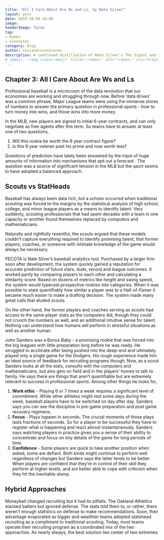 ```yaml
---
title: "All I Care About Are Ws and Ls, by Nate Silver"
layout: post
date: 2018-10-09 16:00
image:
headerImage: false
tag:
- books
- alexnotes
category: blog
author: alejandrocontreras
description: A continued distillation of Nate Silver's The Signal and the Noise
# jemoji: '<img class="emoji" title=":ramen:" alt=":ramen:" src="https://assets.github.com/images/icons/emoji/unicode/1f35c.png" height="20" width="20" align="absmiddle">'
---
```


## Chapter 3: All I Care About Are Ws and Ls

Professional baseball is a microcosm of the data revolution that our economies are working and struggling through now. Before ‘data driven’ was a common phrase, Major League teams were using the immense stores of numbers to answer the primary question in professional sports - how to turn money into wins, and those wins into more money.

In the MLB, new players are signed to initial 6-year contracts, and can only negotiate as free agents after this term. So teams have to answer at least one of two questions,

1. Will this rookie be worth the 6 year contract figure?
2. Is this 6 year veteran past his prime and now worth less?

Questions of prediction have lately been answered by the input of huge amounts of information into mechanisms that spit out a forecast . The question was a source of significant tension in the MLB but the sport seems to have adopted a balanced approach.

## Scouts vs StatHeads

Baseball has always been data rich, but a schism occurred when traditional scouting was forced to the margins by the statistical analysis of high school, college, and minor league players as a means to identify talent. Very suddenly, scouting professionals that had spent decades with a team in one capacity or another found themselves replaced by computers and mathematicians.

Naturally and rightfully resentful, the scouts argued that these models couldn’t capture everything required to identify promising talent, that former players, coaches, or someone with intimate knowledge of the game would always be necessary.

PECOTA is Nate Silver’s baseball analytics tool. Purchased by a larger firm soon after development, the system quickly gained a reputation for accurate prediction of future stars, duds, record and league outcomes. It worked partly by comparing players to each other and calculating a similarity score. Based on dozens of metrics like height and swing speed, the system would typecast prospective rookies into categories. When it was possible to state quantifiably how similar a player was to a Hall-of-Famer it became much easier to make a drafting decision. The system made many great calls that eluded scouts.

On the other hand, the former players and coaches serving as scouts had access to the same player stats as the computers did, though they could not crunch the numbers as well, and an additional intuitive sense for talent. Nothing can understand how humans will perform in stressful situations as well as another human.

John Sanders was a Bonus Baby - a promising rookie that was forced into the big leagues with little preparation long before he was ready. He struggled to acclimate after being pushed into the deep-end and ultimately played only a single game for the Dodgers. His rough experience made him an ideal source of feedback for recruiting programs though. Now, as a scout Sanders looks at all the stats, consults with the computers and mathematicians, but also gets on field and in the players’ homes to talk to family. He says there are things that aren’t quantifiable but are extremely relevant to success in professional sports. Among other things he looks for,

1. **Work ethic** - Playing 6 or 7 times a week requires a significant level of commitment. While other athletes might rest some days during the week, baseball players have to be switched on day after day. Sanders says you can see the discipline in pre-game preparation and post game recovery regimens.
2. **Focus** - Plays happen in seconds. The crucial moments of those plays lasts fractions of seconds. So for a player to be successful they have to register what is happening and react almost instantaneously. Sanders says watching players in practice gives you a sense of their ability to concentrate and focus on tiny details of the game for long periods of time.
3. **Confidence** - Some players are quick to take another position when asked, some are defiant. Both kinds might continue to perform well regardless of changes but Sanders says the latter tends to be better. When players are confident that they’re in control of their skill they perform at higher levels, and are better able to cope with criticism when they hit the inevitable slump.

## Hybrid Approaches

Moneyball changed recruiting but it had its pitfalls. The Oakland Athletics stacked batters but ignored defense. The stats told them to, or rather, there weren’t enough statistics on defense to make recommendations. Soon, their advantage evaporated as bigger and wealthier teams adopted statshead recruiting as a compliment to traditional scouting. Today, most teams operate their recruiting program as a coordinated mix of the two approaches. As nearly always, the best solution lies center of two extremes.
